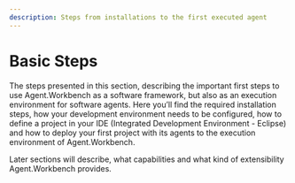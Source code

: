 ```yaml
---
description: Steps from installations to the first executed agent
---
```


# Basic Steps

The steps presented in this section, describing the important first steps to use Agent.Workbench as a software framework, but also as an execution environment for software agents. Here you’ll find the required installation steps, how your development environment needs to be configured, how to define a project in your IDE \(Integrated Development Environment - Eclipse\) and how to deploy your first project with its agents to the execution environment of Agent.Workbench.

Later sections will describe, what capabilities and what kind of extensibility Agent.Workbench provides.



